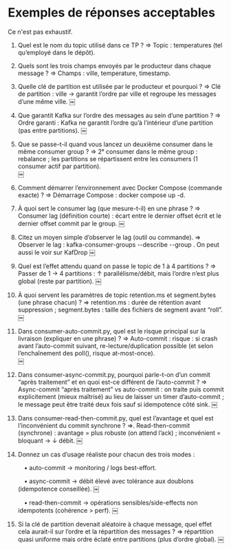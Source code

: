 # Exemples de réponses acceptables

Ce n'est pas exhaustif.

1. Quel est le nom du topic utilisé dans ce TP ?
=> Topic : temperatures (tel qu’employé dans le dépôt).

2.	Quels sont les trois champs envoyés par le producteur dans chaque message ?
=> Champs : ville, temperature, timestamp.

3.	Quelle clé de partition est utilisée par le producteur et pourquoi ?
=>	Clé de partition : ville → garantit l’ordre par ville et regroupe les messages d’une même ville.  ￼

4.	Que garantit Kafka sur l’ordre des messages au sein d’une partition ?
=>	Ordre garanti : Kafka ne garantit l’ordre qu’à l’intérieur d’une partition (pas entre partitions).  ￼

5.	Que se passe-t-il quand vous lancez un deuxième consumer dans le même consumer group ?
=>	2ᵉ consumer dans le même group : rebalance ; les partitions se répartissent entre les consumers (1 consumer actif par partition).  
￼
6.	Comment démarrer l’environnement avec Docker Compose (commande exacte) ?
=>	Démarrage Compose : docker compose up -d.

7.	À quoi sert le consumer lag (que mesure-t-il) en une phrase ? 
=>	Consumer lag (définition courte) : écart entre le dernier offset écrit et le dernier offset commit par le group.  ￼

8.	Citez un moyen simple d’observer le lag (outil ou commande).
=>	Observer le lag : kafka-consumer-groups --describe --group <g>. On peut aussi le voir sur KafDrop ￼

9.	Quel est l’effet attendu quand on passe le topic de 1 à 4 partitions ?
=>	Passer de 1 → 4 partitions : ↑ parallélisme/débit, mais l’ordre n’est plus global (reste par partition).  ￼

10.	À quoi servent les paramètres de topic retention.ms et segment.bytes (une phrase chacun) ?
=> 	retention.ms : durée de rétention avant suppression ; segment.bytes : taille des fichiers de segment avant “roll”.  ￼

11.	Dans consumer-auto-commit.py, quel est le risque principal sur la livraison (expliquer en une phrase) ?
=> Auto-commit : risque : si crash avant l’auto-commit suivant, re-lecture/duplication possible (et selon l’enchaînement des poll(), risque at-most-once).  
￼
12.	Dans consumer-async-commit.py, pourquoi parle-t-on d’un commit “après traitement” et en quoi est-ce différent de l’auto-commit ?
=>	Async-commit “après traitement” vs auto-commit : on traite puis commit explicitement (mieux maîtrisé) au lieu de laisser un timer d’auto-commit ; le message peut être traité deux fois sauf si idempotence côté sink.  ￼

13.	Dans consumer-read-then-commit.py, quel est l’avantage et quel est l’inconvénient du commit synchrone ?
=>.	Read-then-commit (synchrone) : avantage = plus robuste (on attend l’ack) ; inconvénient = bloquant → ↓ débit.  ￼

14.	Donnez un cas d’usage réaliste pour chacun des trois modes :

     • auto-commit → monitoring / logs best-effort.

     • async-commit → débit élevé avec tolérance aux doublons (idempotence conseillée).  ￼

     • read-then-commit → opérations sensibles/side-effects non idempotents (cohérence > perf).  ￼

15.	Si la clé de partition devenait aléatoire à chaque message, quel effet cela aurait-il sur l’ordre et la répartition des messages ?
=> répartition quasi uniforme mais ordre éclaté entre partitions (plus d’ordre global).  ￼